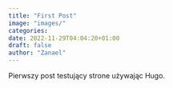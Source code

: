 ```yaml
---
title: "First Post"
image: "images/"
categories:
date: 2022-11-29T04:04:20+01:00
draft: false
author: "Zanael"
---
```


Pierwszy post testujący strone używając Hugo.